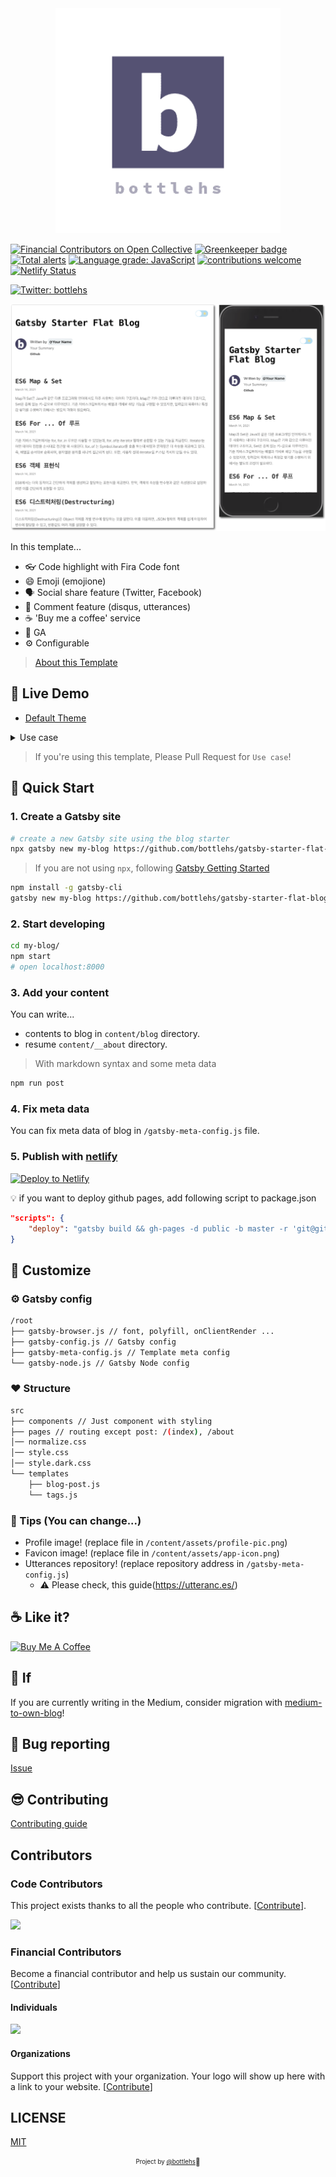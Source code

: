 <div align="center">

  <img src="./assets/gatsby-starter-flat-blog.png" width="360px" />

</div>

[![Financial Contributors on Open Collective](https://opencollective.com/gatsby-starter-flat-blog/all/badge.svg?label=financial+contributors)](https://opencollective.com/gatsby-starter-flat-blog) [![Greenkeeper badge](https://badges.greenkeeper.io/bottlehs/gatsby-starter-flat-blog.svg)](https://greenkeeper.io/)
[![Total alerts](https://img.shields.io/lgtm/alerts/g/bottlehs/gatsby-starter-flat-blog.svg?logo=lgtm&logoWidth=18)](https://lgtm.com/projects/g/bottlehs/gatsby-starter-flat-blog/alerts/)
[![Language grade: JavaScript](https://img.shields.io/lgtm/grade/javascript/g/bottlehs/gatsby-starter-flat-blog.svg?logo=lgtm&logoWidth=18)](https://lgtm.com/projects/g/bottlehs/gatsby-starter-flat-blog/context:javascript)
[![contributions welcome](https://img.shields.io/badge/contributions-welcome-brightgreen.svg?style=flat)](https://github.com/bottlehs/gatsby-starter-flat-blog/issues)
[![Netlify Status](https://api.netlify.com/api/v1/badges/290a052e-7670-40bb-91e0-1192119e6955/deploy-status)](https://app.netlify.com/sites/gatsby-starter-flat-blog/deploys)

<a href="https://twitter.com/bottlehs">
<img alt="Twitter: bottlehs" src="https://img.shields.io/twitter/follow/bottlehs.svg?style=social" target="_blank" />
</a>

![screenshot](./assets/screenshot.png)

In this template...

- 👓 Code highlight with Fira Code font
- 😄 Emoji (emojione)
- 🗣 Social share feature (Twitter, Facebook)
- 💬 Comment feature (disqus, utterances)
- ☕ 'Buy me a coffee' service
- 📝 GA
- ⚙ Configurable

> [About this Template](https://www.gatsbyjs.org/starters/bottlehs/gatsby-starter-flat-blog/)

## 🔗 Live Demo

- [Default Theme](https://gatsby-starter-flat-blog.netlify.app)

<details>
  <summary>Use case</summary>
  <p>
    <img src="./assets/demos.png" alt="demo-image">
    <ul>
      <li>bottlehs.com: https://bottlehs.com</li>
    </ul>
  </p>
</details>

> If you're using this template, Please Pull Request for `Use case`!

## 🚀 Quick Start

### 1. Create a Gatsby site

```sh
# create a new Gatsby site using the blog starter
npx gatsby new my-blog https://github.com/bottlehs/gatsby-starter-flat-blog
```

> If you are not using `npx`, following [Gatsby Getting Started](https://www.gatsbyjs.org/docs/quick-start)

```sh
npm install -g gatsby-cli
gatsby new my-blog https://github.com/bottlehs/gatsby-starter-flat-blog
```

### 2. Start developing

```sh
cd my-blog/
npm start
# open localhost:8000
```

### 3. Add your content

You can write...

- contents to blog in `content/blog` directory.
- resume `content/__about` directory.

> With markdown syntax and some meta data

```sh
npm run post
```

### 4. Fix meta data

You can fix meta data of blog in `/gatsby-meta-config.js` file.

### 5. Publish with [netlify](https://netlify.com)

[![Deploy to Netlify](https://www.netlify.com/img/deploy/button.svg)](https://app.netlify.com/start/deploy?repository=https://github.com/bottlehs/gatsby-starter-flat-blog)

:bulb: if you want to deploy github pages, add following script to package.json

```json
"scripts": {
    "deploy": "gatsby build && gh-pages -d public -b master -r 'git@github.com:${your github id}/${github page name}.github.io.git'"
}
```

## 🎨 Customize

### ⚙ Gatsby config

```sh
/root
├── gatsby-browser.js // font, polyfill, onClientRender ...
├── gatsby-config.js // Gatsby config
├── gatsby-meta-config.js // Template meta config
└── gatsby-node.js // Gatsby Node config
```

### ❤ Structure

```sh
src
├── components // Just component with styling
├── pages // routing except post: /(index), /about
│── normalize.css
│── style.css
│── style.dark.css
└── templates
    ├── blog-post.js
    └── tags.js
```

### 🍭 Tips (You can change...)

- Profile image! (replace file in `/content/assets/profile-pic.png`)
- Favicon image! (replace file in `/content/assets/app-icon.png`)
- Utterances repository! (replace repository address in `/gatsby-meta-config.js`)
  - ⚠️ Please check, this guide(<https://utteranc.es/>)

## ☕ Like it?

<a href="https://www.buymeacoffee.com/bottlehs" target="_blank">
  <img src="https://www.buymeacoffee.com/assets/img/custom_images/purple_img.png" alt="Buy Me A Coffee" style="height: auto !important;width: auto !important;" >
</a>

## 🤔 If

If you are currently writing in the Medium, consider migration with [medium-to-own-blog](https://github.com/mathieudutour/medium-to-own-blog)!

## :bug: Bug reporting

[Issue](https://github.com/bottlehs/gatsby-starter-flat-blog/issues)

## 😎 Contributing

[Contributing guide](./CONTRIBUTING.md)

## Contributors

### Code Contributors

This project exists thanks to all the people who contribute. [[Contribute](CONTRIBUTING.md)].

<a href="https://github.com/bottlehs/gatsby-starter-flat-blog/graphs/contributors">
<img src="https://opencollective.com/gatsby-starter-flat-blog/contributors.svg?width=890&button=false" />
</a>

### Financial Contributors

Become a financial contributor and help us sustain our community. [[Contribute](https://opencollective.com/gatsby-starter-flat-blog/contribute)]

#### Individuals

<a href="https://opencollective.com/gatsby-starter-flat-blog"><img src="https://opencollective.com/gatsby-starter-flat-blog/individuals.svg?width=890"></a>

#### Organizations

Support this project with your organization. Your logo will show up here with a link to your website. [[Contribute](https://opencollective.com/gatsby-starter-flat-blog/contribute)]

## LICENSE

[MIT](./LICENSE)

<div align="center">

<sub><sup>Project by <a href="https://github.com/bottlehs">@bottlehs</a></sup></sub><small>🤩</small>

</div>

